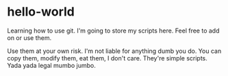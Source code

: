 # hello-world
Learning how to use git.
I'm going to store my scripts here. Feel free to add on or use them.

Use them at your own risk. I'm not liable for anything dumb you do.
You can copy them, modify them, eat them, I don't care. They're
simple scripts. Yada yada legal mumbo jumbo.
